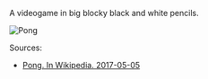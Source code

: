 ---
---

A videogame in big blocky black and white pencils.

![Pong](https://upload.wikimedia.org/wikipedia/commons/f/f8/Pong.png)

Sources:

- [Pong. In Wikipedia. 2017-05-05](https://en.wikipedia.org/wiki/Pong)

